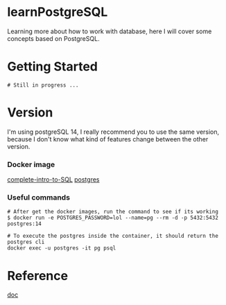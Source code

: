 # learnPostgreSQL

Learning more about how to work with database, here I will cover some concepts based on PostgreSQL. 

# Getting Started
```shell
# Still in progress ...
```

# Version
I'm using postgreSQL 14, I really recommend you to use the same version, because I don't know what kind of features change between the other version.
### Docker image
[complete-intro-to-SQL](https://sql.holt.courses/lessons/welcome/docker)
[postgres](https://hub.docker.com/_/postgres/)
### Useful commands
```shell
# After get the docker images, run the command to see if its working
$ docker run -e POSTGRES_PASSWORD=lol --name=pg --rm -d -p 5432:5432 postgres:14

# To execute the postgres inside the container, it should return the postgres cli
docker exec -u postgres -it pg psql
```

# Reference
[doc](https://gist.github.com/coproduto/5e8cec614a86f1d5668e5322a8b2e67c)
